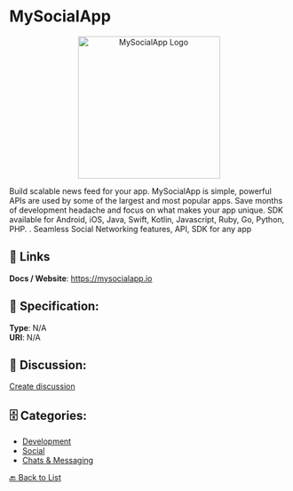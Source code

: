 # MySocialApp
<p align="center">
    <img width="256" src="https://raw.githubusercontent.com/apis-list/apis-list/main/apis/mysocialapp/logo_256x256.png" alt="MySocialApp Logo"/>
</p>

Build scalable news feed for your app. MySocialApp is simple, powerful APIs are used by some of the largest and most popular apps.  Save months of development headache and focus on what makes your app unique. SDK available for Android, iOS, Java, Swift, Kotlin, Javascript, Ruby, Go, Python, PHP. . Seamless Social Networking features, API, SDK for any app

##  🔗 Links
**Docs / Website**: https://mysocialapp.io

## 🧬 Specification:
**Type**: N/A  
**URI**: N/A

## 💬 Discussion:
[Create discussion](https://github.com/apis-list/apis-list/discussions/new)

## 🗄️ Categories:
- [Development](https://github.com/apis-list/apis-list#development)
- [Social](https://github.com/apis-list/apis-list#social)
- [Chats & Messaging](https://github.com/apis-list/apis-list#chats--messaging)




[🔙 Back to List](https://github.com/apis-list/apis-list)

